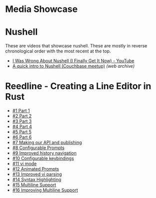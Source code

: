 # Media Showcase

# Nushell

These are videos that showcase nushell. These are mostly in reverse chronological order with the most recent at the top.

- [I Was Wrong About Nushell (I Finally Get It Now) - YouTube](https://www.youtube.com/watch?v=LFBOLx5KiME)
- [A quick intro to Nushell (Couchbase meetup)](http://web.archive.org/web/20231223081724/https://www.youtube.com/watch?v=bMpYyqWCzZk) *(web archive)*

# Reedline - Creating a Line Editor in Rust

- [#1 Part 1](https://www.youtube.com/watch?v=xXVyHsRR168)
- [#2 Part 2](https://www.youtube.com/watch?v=rwxTQEk33OE)
- [#3 Part 3](https://www.youtube.com/watch?v=lO5aUQhZzSs)
- [#4 Part 4](https://www.youtube.com/watch?v=sdswoYV3kKA)
- [#5 Part 5](https://www.youtube.com/watch?v=krWcQ3LSnIw)
- [#6 Part 6](https://www.youtube.com/watch?v=1bmwSczA6F8)
- [#7 Making our API and publishing](https://www.youtube.com/watch?v=Tu8putsVlZs)
- [#8 Configurable Prompts](https://www.youtube.com/watch?v=_YO393I39NY)
- [#9 Improved history navigation](https://www.youtube.com/watch?v=SSQ54oJ6224)
- [#10 Configurable keybindings](https://www.youtube.com/watch?v=5rRy6BqQtnU)
- [#11 vi mode](https://www.youtube.com/watch?v=0UywCfalY8U)
- [#12 Animated Prompts](https://www.youtube.com/watch?v=5V_S9IE26Rk)
- [#13 Improved vi parsing](https://www.youtube.com/watch?v=MKqRFxfdtv4)
- [#14 Syntax Highlighting](https://www.youtube.com/watch?v=4vw5iJMLQx0)
- [#15 Multiline Support](https://www.youtube.com/watch?v=Gtxh4nzeLRs)
- [#16 Improving Multiline Support](https://www.youtube.com/watch?v=S26iiFC9_bo)

